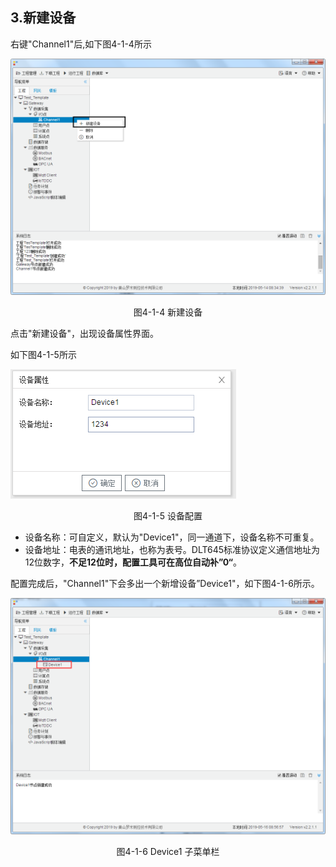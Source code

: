 ## 3.新建设备

右键"Channel1"后,如下图4-1-4所示   

![](../../assets/新建设备.jpg)

<center>图4-1-4 新建设备</center>

点击"新建设备"，出现设备属性界面。

如下图4-1-5所示

![1557110284778](assets/设备配置.png)

<center>图4-1-5  设备配置</center>

- 设备名称：可自定义，默认为"Device1"，同一通道下，设备名称不可重复。
- 设备地址：电表的通讯地址，也称为表号。DLT645标准协议定义通信地址为12位数字，**不足12位时，配置工具可在高位自动补”0“**。

配置完成后，"Channel1"下会多出一个新增设备”Device1"，如下图4-1-6所示。

![](../../assets/Device子菜单栏.png)

<center>图4-1-6 Device1 子菜单栏</center>


